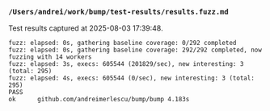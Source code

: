 ### `/Users/andrei/work/bump/test-results/results.fuzz.md` 

 Test results captured at 2025-08-03 17:39:48. 

```log
fuzz: elapsed: 0s, gathering baseline coverage: 0/292 completed
fuzz: elapsed: 0s, gathering baseline coverage: 292/292 completed, now fuzzing with 14 workers
fuzz: elapsed: 3s, execs: 605544 (201829/sec), new interesting: 3 (total: 295)
fuzz: elapsed: 4s, execs: 605544 (0/sec), new interesting: 3 (total: 295)
PASS
ok  	github.com/andreimerlescu/bump/bump	4.183s
```


